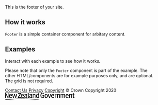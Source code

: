<P styleSize="large">This is the footer of your site.</P>

## How it works

`Footer` is a simple container component for arbitary content.

## Examples

Interact with each example to see how it works.

Please note that only the `Footer` component is part of the example. The other HTML/components are for example purposes only, and are optional. The grid is not required.

<ExampleContainer>
    <Example title="Example: Footer">
        <Footer>
            <FlexContainer width="fixed">
                <FlexRow>
                    <FlexColumn xs="12" sm="12" md="12" lg="12">
                        <A href="#">Contact Us</A>
                        <A href="#">Privacy</A>
                        <A href="#">Copyright</A>
                    </FlexColumn>
                </FlexRow>
            </FlexContainer>
            <Subfooter>
                <FlexContainer width="fixed">
                    <FlexRow>
                        <FlexColumn xs="6" sm="6" md="6" lg="6" className="example-subfooter-column example-subfooter-copyright">
                            &copy; Crown Copyright 2020
                        </FlexColumn>
                        <FlexColumn xs="6" sm="6" md="6" lg="6" className="example-subfooter-column example-align-right">
                            <svg
                                xmlns="http://www.w3.org/2000/svg"
                                width="230"
                                height="24"
                            >
                                <path
                                    d="M0 22.2s28.9-3.3 56.2-3.3C84 19 113 22.2 113 22.2v1.1s-29.2-3-57-3c-27.2 0-56.1 3-56.1 3v-1.1zm11.1-5.3H8.6L4.2 8l-2-4.5h-.1L2.3 8v9h-.9C.4 17 0 16 0 14.8V.2h2.7l4.7 9.2c.7 1.4 1.5 3.5 1.6 4h.1l-.2-5V.2H11V17zM52.5 15l-.6 2H42v-1.8l6.8-10.6L50 2.8l-2 .1h-5.6l.5-2h9.6v2l-6.6 10.5-1 1.6h7.6zm76.3.5a9.6 9.6 0 01-4.9 1.3 7 7 0 01-5.3-2.2 9.5 9.5 0 01-1.9-6.3c0-2.3 1-5 2.9-6.5 1.2-1 2.5-1.4 4.2-1.4a7 7 0 014.7 1.6l-1.1 1.5a5.7 5.7 0 00-3.6-1.3c-1.6 0-2.8.7-3.6 2.2-.5 1-.9 2-.9 4 0 2.3.4 4 1.2 5 .7 1 2.2 1.6 3.6 1.6a5 5 0 002.4-.7V9.7h-3l-.4-2h5.7v7.9zm12.1-4.9c0 3.9-2 6.3-5.2 6.3-3.3 0-5.3-2.5-5.3-6.4 0-4 2-6.4 5.2-6.4 3.6 0 5.3 2.9 5.3 6.5zm-2.5.1c0-3.7-1-4.9-2.8-4.9-2 0-2.7 1.4-2.7 4.5 0 3.6 1 4.9 2.8 4.9 1.7 0 2.7-1.3 2.7-4.5zM152 4.6l-4.4 12.2h-2l-4.4-12.2 2.3-.4 2.4 7.4.7 2.6.8-2.7 2.3-7h2.3zm10.2 6.5h-7.4v.3c0 1 .1 1.8.5 2.4.6 1 1.6 1.4 2.8 1.4 1.1 0 2-.4 3-1.2l.8 1.4a6.2 6.2 0 01-4.2 1.5c-3.3 0-5.4-2.4-5.4-6.4 0-2 .4-3.4 1.5-4.7 1-1.1 2.1-1.6 3.6-1.6 1.3 0 2.4.4 3.3 1.3 1 1 1.4 2.4 1.5 5.2v.4zm-2.4-1.7c0-1.1-.2-2-.7-2.7a2.2 2.2 0 00-1.8-.8c-1.6 0-2.5 1.3-2.5 3.5h5zm10.4-5.1l-.8 2.2a1.8 1.8 0 00-.6-.1 2.5 2.5 0 00-2.5 2.5v7.8h-2.2v-9c0-1.4-.2-2.2-.5-3l2.2-.5c.2.5.4 1.3.4 1.9v.2c1-1.4 2-2.1 3.3-2.1h.7zm10.6 12.4h-2.2V8.5c0-1 0-1.5-.4-1.9-.2-.3-.6-.4-1.2-.4-.9 0-2.2.6-3 1.5v9h-2.2v-9c0-1.5-.1-2-.4-3l2-.5c.4.6.5 1.1.5 1.9.7-.6 1-1 1.5-1.2.7-.4 1.5-.6 2.3-.6 1.3 0 2.4.6 2.8 1.7.2.4.3 1 .3 1.5v9.2zm17.4 0H196V8c0-1.4-.4-1.9-1.4-1.9-1.1 0-2 .8-2.9 1.7v8.9h-2.1V8c0-1.3-.4-1.8-1.5-1.8-.9 0-1.8.4-2.8 1.4v9H183V7.9a7 7 0 00-.4-3l2-.6c.3.5.4 1 .4 1.7a5 5 0 013.5-1.7c1 0 2.2.6 2.8 2 1.2-1.4 2.5-2 3.7-2 1.9 0 3.1 1.2 3.1 3.4v9zm11.6-5.6h-7.4v.3c0 1 .2 1.8.5 2.4.6 1 1.6 1.4 2.8 1.4 1.1 0 2-.4 3-1.2l.8 1.4a6.2 6.2 0 01-4.2 1.5c-3.3 0-5.4-2.4-5.4-6.4 0-2 .4-3.4 1.5-4.7 1-1.1 2.1-1.6 3.6-1.6 1.4 0 2.5.4 3.3 1.3 1 1 1.4 2.4 1.5 5.2v.4zm-2.3-1.7c0-1.1-.3-2-.8-2.7-.4-.5-1-.8-1.7-.8-1.7 0-2.6 1.3-2.6 3.5h5zm13.2 7.3h-2.2V8.5c0-1 0-1.5-.4-1.9-.2-.3-.6-.4-1.2-.4-.9 0-2.2.6-3 1.5v9h-2.2v-9c0-1.5-.1-2-.5-3l2.2-.5c.2.6.4 1.1.4 1.9.7-.6 1-1 1.5-1.2.7-.4 1.5-.6 2.3-.6 1.3 0 2.4.6 2.8 1.7.2.4.3 1 .3 1.5v9.2zM229 4.6l-.6 1.5H226v7.3c0 1.5.4 2 1.6 2 .4 0 .7-.1 1.1-.3l.3 1.4a4.8 4.8 0 01-2.2.5c-.8 0-1.7-.2-2-.6-.6-.5-1-.7-1-2.5V6.1h-1.4V4.6h1.4c0-1 0-2.2.2-3.1l2.3-.6c-.1 1-.3 2.4-.3 3.7h3zM22.6 11h-7.4v.3c0 1 .2 1.8.5 2.4.7 1 1.7 1.4 2.8 1.4 1.2 0 2.1-.4 3-1.1l.9 1.3a6.2 6.2 0 01-4.2 1.5c-3.4 0-5.5-2.4-5.5-6.4a7 7 0 011.5-4.7 4.9 4.9 0 017-.4c1 1.1 1.4 2.5 1.4 5.3v.4zm-2.3-1.7c0-1.1-.3-2.1-.7-2.7-.4-.5-1-.9-1.8-.9-1.7 0-2.5 1.4-2.5 3.6h5zm19.1-4.9L36 16.8h-2l-2-6.6-.8-3-.7 2.8-1.8 6.8h-2.2L23.3 4.6l2.3-.3L27 11l.7 3 .6-2.8 1.8-6.8h2.3l1.7 6.6.7 3h.1l.6-3L37 4.6h2.3zM62 11.1h-7.4v.3c0 1 .2 1.8.6 2.4.6 1 1.6 1.4 2.7 1.4 1.2 0 2.2-.4 3-1.1l.9 1.3a6.2 6.2 0 01-4.2 1.5c-3.4 0-5.4-2.4-5.4-6.4 0-2 .4-3.5 1.4-4.7a4.9 4.9 0 017-.4c1 1.1 1.4 2.5 1.4 5.3v.4zm-2.3-1.7c0-1.1-.2-2.1-.7-2.7-.4-.5-1-.9-1.8-.9-1.7 0-2.5 1.4-2.5 3.6h5zm13.8 6.3l-1.1 1.5a3 3 0 01-1.7-1.8 4 4 0 01-3.4 1.6c-2.4 0-4-1.2-4-3.5 0-2.8 2.3-4.3 6.3-4.3h.8v-.8c0-1.5-.2-2.4-1.9-2.4-1.3 0-2.7.6-3.7 1.4l-1-1.6a9 9 0 015-1.6c1.8 0 3.1.6 3.6 1.9.2.5.2 1 .2 2.1v4.5c0 1.7 0 2.4 1 3zm-3.1-5h-.8c-1.6 0-2.7.3-3.2.8-.4.6-.6 1-.6 1.8 0 1.3.7 2.1 2 2.1 1 0 2-.6 2.5-1.6v-3zm8.4 6l-1.3.2c-1 0-1.5-.2-2-.9-.3-.5-.4-1-.4-2.1v-10c0-1.6 0-2.5-.3-3.4l2.4-.5c.2.8.2 2 .2 3.5v9.8c0 1.3 0 1.6.3 1.8.2.2.5.2.8.2l.3 1.4zm11.1-1l-1.1 1.5c-.8-.3-1.4-1-1.6-1.8-.4.4-1.4 1.6-3.5 1.6-2.4 0-4-1.2-4-3.5 0-2.8 2.3-4.3 6.3-4.3h.8v-.8c0-1.5-.2-2.4-1.9-2.4-1.3 0-2.7.6-3.7 1.4l-1-1.6c1.2-.7 2.7-1.6 5-1.6 1.8 0 3.1.6 3.6 1.9.2.5.2 1 .2 2.1v4.5c0 1.7 0 2.4 1 3zm-3.1-5H86c-1.6 0-2.7.3-3.1.8-.5.6-.7 1-.7 1.8 0 1.3.7 2.1 2 2.1 1 0 2-.6 2.5-1.6v-3zm26 6h-2.2c-.2-.4-.2-.6-.2-1.2a4 4 0 01-3.2 1.4c-3 0-4.9-2.4-4.9-6.2 0-2.6.9-4.6 2.5-5.7a4.2 4.2 0 012.4-.7c1.2 0 2.2.4 3 1.4V.2l2.2.3v12.1c0 2 0 3.3.3 4zm-2.7-3.1V7.2a3.1 3.1 0 00-2.6-1.1c-.9 0-1.6.5-2 1.2-.5.8-.7 1.8-.7 3.4 0 2.3.3 3 1 3.7.4.4 1 .6 1.7.6a3 3 0 002.6-1.4zm-9.7 3h-2.2v-8c0-1.1-.1-1.5-.4-1.9-.3-.3-.7-.5-1.2-.5-1 0-2.2.7-3 1.6v9h-1.2c-.7 0-1-.6-1-1.4V7.6c0-1.4-.2-2-.5-2.9l2-.5c.4.5.5 1 .5 1.8.7-.6 1-.9 1.6-1.2a4.5 4.5 0 012.2-.6c1.3 0 2.5.7 2.9 1.8.2.4.3 1 .3 1.5v9.2z"
                                />
                            </svg>
                        </FlexColumn>                        
                    </FlexRow>
                </FlexContainer>
            </Subfooter>
        </Footer>
    </Example>
</ExampleContainer>
